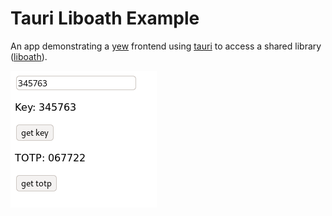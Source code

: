 # Tauri Liboath Example

An app demonstrating a [yew](https://yew.rs) frontend using [tauri](https://tauri.studio) to access a shared library ([liboath](https://github.com/littlebenlittle/rust-liboath)).

<img src="screenshots/screenshot.png" />
